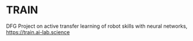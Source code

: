# TRAIN
DFG Project on active transfer learning of robot skills with neural networks, https://train.ai-lab.science 
